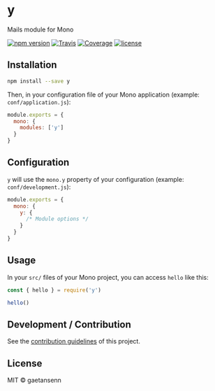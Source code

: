 # y

Mails module for Mono

[![npm version](https://img.shields.io/npm/v/y.svg)](https://www.npmjs.com/package/y)
[![Travis](https://img.shields.io/travis/gaetansenn/y/master.svg)](https://travis-ci.org/gaetansenn/y)
[![Coverage](https://img.shields.io/codecov/c/github/gaetansenn/y/master.svg)](https://codecov.io/gh/gaetansenn/y)
[![license](https://img.shields.io/github/license/gaetansenn/y.svg)](https://github.com/gaetansenn/y/blob/master/LICENSE)

## Installation

```bash
npm install --save y
```

Then, in your configuration file of your Mono application (example: `conf/application.js`):

```js
module.exports = {
  mono: {
    modules: ['y']
  }
}
```

## Configuration

`y` will use the `mono.y` property of your configuration (example: `conf/development.js`):

```js
module.exports = {
  mono: {
    y: {
      /* Module options */
    }
  }
}
```

## Usage

In your `src/` files of your Mono project, you can access `hello` like this:

```js
const { hello } = require('y')

hello()
```

## Development / Contribution

See the [contribution guidelines](CONTRIBUTING.md) of this project.

## License

MIT &copy; gaetansenn
